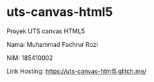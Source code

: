 # uts-canvas-html5
Proyek UTS canvas HTML5

Nama: Muhammad Fachrur Rozi

NIM: 185410002

Link Hosting: https://uts-canvas-html5.glitch.me/
